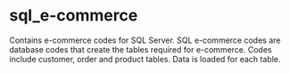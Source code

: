 # sql_e-commerce
Contains e-commerce codes for SQL Server.
SQL e-commerce codes are database codes that create the tables required for e-commerce.
Codes include customer, order and product tables. Data is loaded for each table.
